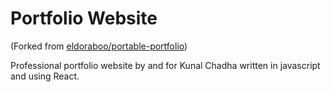 # Portfolio Website
(Forked from [eldoraboo/portable-portfolio](https://github.com/eldoraboo/portable-portfolio))

Professional portfolio website by and for Kunal Chadha written in javascript and using React.
